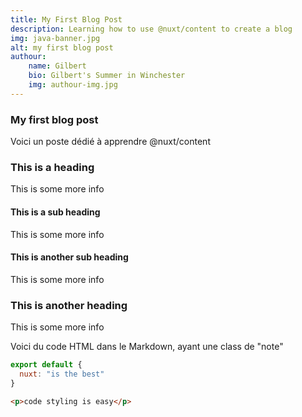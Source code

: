 ```yaml
---
title: My First Blog Post
description: Learning how to use @nuxt/content to create a blog
img: java-banner.jpg
alt: my first blog post
authour:
    name: Gilbert
    bio: Gilbert's Summer in Winchester
    img: authour-img.jpg
---
```


<!-- ============================================================== -->


### My first blog post
Voici un poste dédié à apprendre @nuxt/content

### This is a heading

This is some more info

#### This is a sub heading

This is some more info

#### This is another sub heading

This is some more info

### This is another heading

This is some more info

<!-- ============================================================== -->

<div class="p-4 m-4 text-white bg-blue-500 note">
    Voici du code HTML dans le Markdown, ayant une class de "note"
</div>

<!-- ============================================================== -->

<!-- les bloques de code ne marche PAS lorsque on les mets à la fin du fichier -->
<!-- but it works: PASS. come back and style later -->
```js [nuxt.config.js]
export default {
  nuxt: "is the best"
}
```

```html [my-first-blog-post.md]
<p>code styling is easy</p>
```

<InfoBoite>
    <template v-slot:info-boite>
        This is a vue component inside our markdown file using slots
    </template>
</InfoBoite>

